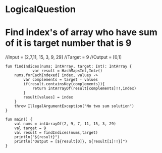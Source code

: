 # LogicalQuestion

<h1> Find index's of array who have sum of it is target number that is 9</h1>
//Input = [2,7,11, 15, 3, 9, 29]
//Target = 9
//Output = [0,1]

```
fun findIndices(nums: IntArray, target: Int): IntArray {
            var result = HashMap<Int,Int>()
    nums.forEachIndexed{ index, values ->
        var complements = target - values
        if(result.containsKey(complements)){
            return intArrayOf(result[complements]!!,index)
        }
        result[values] = index
    }
    throw IllegalArgumentException("No two sum solution")
}

fun main() {
    val nums = intArrayOf(2, 9, 7, 11, 15, 3, 29)
   	val target = 9
    val result = findIndices(nums,target)
    println("${result}")
    println("Output = [${result[0]}, ${result[1]!!}]")
}
```

